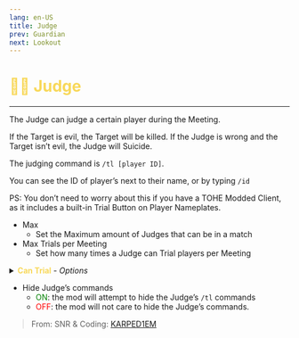 ```yaml
---
lang: en-US
title: Judge
prev: Guardian
next: Lookout
---
```


# <font color="#f8d85a">🧑‍⚖️ <b>Judge</b></font> <Badge text="Power" type="tip" vertical="middle"/>
---

The Judge can judge a certain player during the Meeting. 

If the Target is evil, the Target will be killed. If the Judge is wrong and the Target isn’t evil, the Judge will Suicide. 

The judging command is `/tl [player ID]`.

You can see the ID of player’s next to their name, or by typing `/id`

PS: You don’t need to worry about this if you have a TOHE Modded Client, as it includes a built-in Trial Button on Player Nameplates.
* Max
  * Set the Maximum amount of Judges that can be in a match
* Max Trials per Meeting
  * Set how many times a Judge can Trial players per Meeting
<details>
<summary><font color=f8d85a><b>Can Trial</b></font> - <i>Options</i></summary>

* Madmates
  * <font color=green>ON</font>: this Add-On can be Trialed by the Judge
  * <font color=red>OFF</font>: the Judge will suicide if they try to trial
* Charmed
  * <font color=green>ON</font>: this Add-On can be Trialed by the Judge
  * <font color=red>OFF</font>: the Judge will suicide if they try to Trial this role
* Sidekicks
  * <font color=green>ON</font>: this Add-On can be Trialed by the Judge
  * <font color=red>OFF</font>: the Judge will suicide if they try to Trial this Add-On
* Infected
  * <font color=green>ON</font>: this Add-On can be Trialed by the Judge
  * <font color=red>OFF</font>: the Judge will suicide if they try to Trial this Add-On
* Contagious
  * <font color=green>ON</font>: this Add-On can be Trialed by the Judge
  * <font color=red>OFF</font>: the Judge will suicide if they try to Trial this Add-On
* <font color=#8cffff>Crewmate</font> Killing
  * <font color=green>ON</font>: this Role-Type can be Trialed by the Judge
  * <font color=red>OFF</font>: the Judge will suicide if they try to Trial this Role type
* <font color=#7f8c8d>Neutral</font> Benign
  * <font color=green>ON</font>: this Role-Type can be Trialed by the Judge
  * <font color=red>OFF</font>: the Judge will suicide if they try to Trial this Role type
* <font color=#7f8c8d>Neutral</font> Evil
  * <font color=green>ON</font>: this Role-Type can be Trialed by the Judge
  * <font color=red>OFF</font>: the Judge will suicide if they try to Trial this Role type
* <font color=#7f8c8d>Neutral</font> Chaos
  * <font color=green>ON</font>: this Role-Type can be Trialed by the Judge
  * <font color=red>OFF</font>: the Judge will suicide if they try to Trial this Role type
* <font color=#7f8c8d>Neutral</font> Killing
  * <font color=green>ON</font>: this Role-Type can be Trialed by the Judge
  * <font color=red>OFF</font>: the Judge will suicide if they try to Trial this Role type
</details>

* Hide Judge’s commands
  * <font color=green>ON</font>: the mod will attempt to hide the Judge’s `/tl` commands
  * <font color=red>OFF</font>: the mod will not care to hide the Judge’s commands.


> From: SNR & Coding: [KARPED1EM](https://github.com/KARPED1EM)